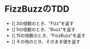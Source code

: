 # FizzBuzzのTDD

- [] 3の倍数のとき、"Fizz"を返す
- [] 5の倍数のとき、"Buzz"を返す
- [] 15の倍数のとき、"FizzBuzz"を返す
- [] その他のとき、そのまま値を返す
